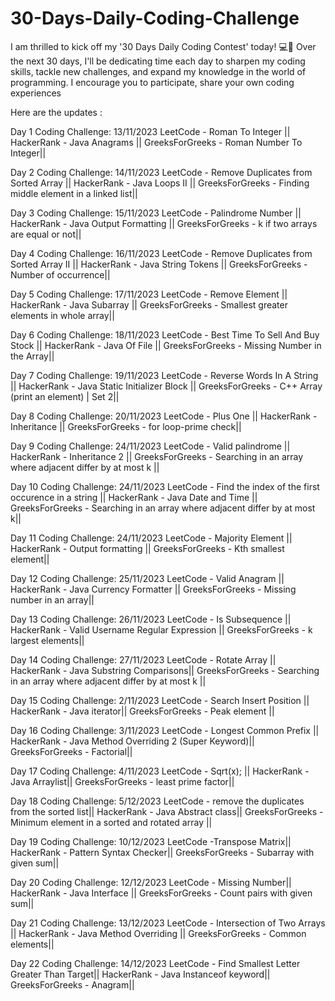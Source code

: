 # 30-Days-Daily-Coding-Challenge
I am thrilled to kick off my '30 Days Daily Coding Contest' today! 💻📅 Over the next 30 days, I'll be dedicating time each day to sharpen my coding skills, tackle new challenges, and expand my knowledge in the world of programming. I encourage you to participate, share your own coding experiences

Here are the updates :

Day 1 Coding Challenge: 13/11/2023 LeetCode - Roman To Integer || HackerRank - Java Anagrams || GreeksForGreeks - Roman Number To Integer||

Day 2 Coding Challenge: 14/11/2023 LeetCode - Remove Duplicates from Sorted Array || HackerRank - Java Loops II || GreeksForGreeks - Finding middle element in a linked list||

Day 3 Coding Challenge: 15/11/2023 LeetCode - Palindrome Number || HackerRank - Java Output Formatting || GreeksForGreeks - k if two arrays are equal or not||

Day 4 Coding Challenge: 16/11/2023 LeetCode - Remove Duplicates from Sorted Array II || HackerRank - Java String Tokens || GreeksForGreeks - Number of occurrence||

Day 5 Coding Challenge: 17/11/2023 LeetCode - Remove Element || HackerRank - Java Subarray || GreeksForGreeks - Smallest greater elements in whole array||

Day 6 Coding Challenge: 18/11/2023 LeetCode - Best Time To Sell And Buy Stock || HackerRank - Java Of File || GreeksForGreeks - Missing Number in the Array||

Day 7 Coding Challenge: 19/11/2023 LeetCode - Reverse Words In A String || HackerRank - Java Static Initializer Block || GreeksForGreeks - 
C++ Array (print an element) | Set 2||

Day 8 Coding Challenge: 20/11/2023 LeetCode - Plus One || HackerRank - Inheritance || GreeksForGreeks - for loop-prime check||

Day 9 Coding Challenge: 24/11/2023 LeetCode - Valid palindrome || HackerRank - Inheritance 2  || GreeksForGreeks - Searching in an array where adjacent differ by at most k ||

Day 10 Coding Challenge: 24/11/2023 LeetCode - Find the index of the first occurence in a string  || HackerRank - Java Date and Time || GreeksForGreeks - Searching in an array where adjacent differ by at most k||

Day 11 Coding Challenge: 24/11/2023 LeetCode - Majority Element || HackerRank - Output formatting  || GreeksForGreeks - Kth smallest element||

Day 12 Coding Challenge: 25/11/2023 LeetCode - Valid Anagram || HackerRank - Java Currency Formatter  || GreeksForGreeks - Missing number in an array||

Day 13 Coding Challenge: 26/11/2023 LeetCode - Is Subsequence || HackerRank - Valid Username Regular Expression  || GreeksForGreeks - k largest elements||

Day 14 Coding Challenge: 27/11/2023 LeetCode - Rotate Array || HackerRank - Java Substring Comparisons|| GreeksForGreeks - Searching in an array where adjacent differ by at most k ||

Day 15 Coding Challenge: 2/11/2023 LeetCode - Search Insert Position || HackerRank - Java iterator|| GreeksForGreeks - Peak element ||

Day 16 Coding Challenge: 3/11/2023 LeetCode - Longest Common Prefix || HackerRank - Java Method Overriding 2 (Super Keyword)|| GreeksForGreeks -  Factorial||

Day 17 Coding Challenge: 4/11/2023 LeetCode - Sqrt(x); || HackerRank - Java Arraylist|| GreeksForGreeks - least prime factor||

Day 18 Coding Challenge: 5/12/2023 LeetCode - remove the duplicates from the sorted list|| HackerRank - Java Abstract class|| GreeksForGreeks - Minimum element in a sorted and rotated array ||

Day 19 Coding Challenge: 10/12/2023 LeetCode -Transpose Matrix|| HackerRank - Pattern Syntax Checker|| GreeksForGreeks - Subarray with given sum||

Day 20 Coding Challenge: 12/12/2023 LeetCode -  Missing Number|| HackerRank - Java Interface || GreeksForGreeks - Count pairs with given sum||

Day 21 Coding Challenge: 13/12/2023 LeetCode - Intersection of Two Arrays || HackerRank - Java Method Overriding || GreeksForGreeks - Common elements||

Day 22 Coding Challenge: 14/12/2023 LeetCode - Find Smallest Letter Greater Than Target|| HackerRank - Java Instanceof keyword|| GreeksForGreeks - Anagram||
